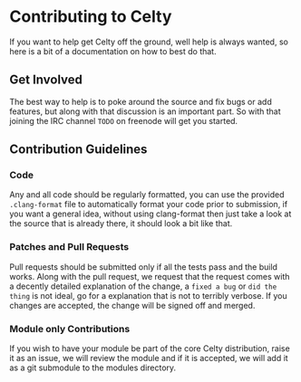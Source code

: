# Contributing to Celty
If you want to help get Celty off the ground, well help is always wanted, so here is a bit of a documentation on how to best do that.

## Get Involved
The best way to help is to poke around the source and fix bugs or add features, but along with that discussion is an important part. So with that joining the IRC channel `TODO` on freenode will get you started.

## Contribution Guidelines

### Code
Any and all code should be regularly formatted, you can use the provided `.clang-format` file to automatically format your code prior to submission, if you want a general idea, without using clang-format then just take a look at the source that is already there, it should look a bit like that.

### Patches and Pull Requests
Pull requests should be submitted only if all the tests pass and the build works. Along with the pull request, we request that the request comes with a decently detailed explanation of the change, a `fixed a bug` or `did the thing` is not ideal, go for a explanation that is not to terribly verbose. If you changes are accepted, the change will be signed off and merged.

### Module only Contributions
If you wish to have your module be part of the core Celty distribution, raise it as an issue, we will review the module and if it is accepted, we will add it as a git submodule to the modules directory.
